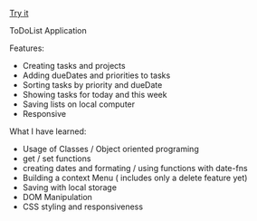 [Try it](https://sajmonnowak.github.io/ToDoList/)

ToDoList Application

Features:
- Creating tasks and projects
- Adding dueDates and priorities to tasks
- Sorting tasks by priority and dueDate
- Showing tasks for today and this week
- Saving lists on local computer
- Responsive

What I have learned:
- Usage of Classes / Object oriented programing
- get / set functions
- creating dates and formating / using functions with date-fns
- Building a context Menu ( includes only a delete feature yet)
- Saving with local storage
- DOM Manipulation
- CSS styling and responsiveness
